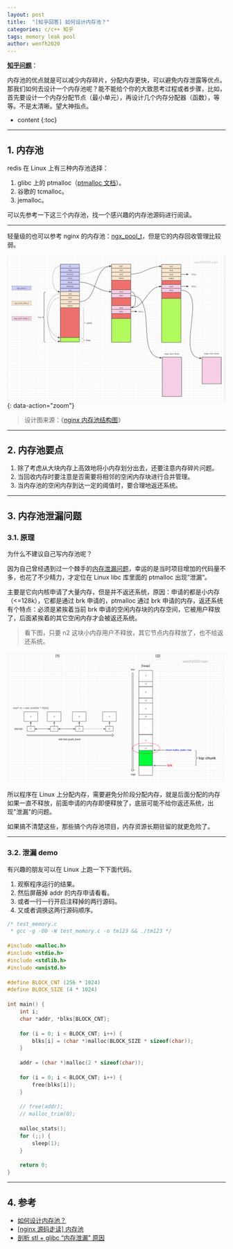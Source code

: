 ```yaml
---
layout: post
title:  "[知乎回答] 如何设计内存池？"
categories: c/c++ 知乎 
tags: memory leak pool
author: wenfh2020
---
```


[**知乎问题**](https://www.zhihu.com/question/25527491/answer/2262793593)：

内存池的优点就是可以减少内存碎片，分配内存更快，可以避免内存泄露等优点。那我们如何去设计一个内存池呢？能不能给个你的大致思考过程或者步骤，比如，首先要设计一个内存分配节点（最小单元），再设计几个内存分配器（函数），等等。不是太清晰。望大神指点。




* content
{:toc}

---

## 1. 内存池

redis 在 Linux 上有三种内存池选择：

1. glibc 上的 ptmalloc（[ptmalloc 文档](https://paper.seebug.org/papers/Archive/refs/heap/glibc%E5%86%85%E5%AD%98%E7%AE%A1%E7%90%86ptmalloc%E6%BA%90%E4%BB%A3%E7%A0%81%E5%88%86%E6%9E%90.pdf)）。
2. 谷歌的 tcmalloc。
3. jemalloc。

可以先参考一下这三个内存池，找一个感兴趣的内存池源码进行阅读。

---

轻量级的也可以参考 nginx 的内存池：[ngx_pool_t](https://github.com/nginx/nginx/blob/master/src/core/ngx_palloc.h)，但是它的内存回收管理比较弱。

![nginx 内存池](/images/2020-04-25-17-15-19.png){: data-action="zoom"}

> 设计图来源：《[nginx 内存池结构图](https://www.processon.com/view/5e24d976e4b049828093bebe)》

---

## 2. 内存池要点

1. 除了考虑从大块内存上高效地将小内存划分出去，还要注意内存碎片问题。
2. 当回收内存时要注意是否需要将相邻的空闲内存块进行合并管理。
3. 当内存池的空闲内存到达一定的阈值时，要合理地返还系统。

---

## 3. 内存池泄漏问题

### 3.1. 原理

为什么不建议自己写内存池呢？

因为自己曾经遇到过一个棘手的[内存泄漏问题](https://wenfh2020.com/2021/04/08/glibc-memory-leak/
)，幸运的是当时项目增加的代码量不多，也花了不少精力，才定位在 Linux libc 库里面的 ptmalloc 出现”泄漏“。

主要是它向内核申请了大量内存，但是并不返还系统，原因：申请的都是小内存（<=128k），它都是通过 brk 申请的，ptmalloc 通过 brk 申请的内存，返还系统有个特点：必须是紧挨着当前 brk 申请的空闲内存块的内存空间，它被用户释放了，后面紧挨着的其它空闲内存才会被返还系统。

> 看下图，只要 n2 这块小内存用户不释放，其它节点内存释放了，也不给返还系统。

<div align=center><img src="/images/2021-04-27-09-13-26.png" data-action="zoom"/></div>

所以程序在 Linux 上分配内存，需要避免分阶段分配内存，就是后面分配的内存如果一直不释放，前面申请的内存即便释放了，底层可能不给你返还系统，出现"泄漏"的问题。

如果搞不清楚这些，那些搞个内存池项目，内存资源长期驻留的就更危险了。

---

### 3.2. 泄漏 demo

有兴趣的朋友可以在 Linux 上跑一下下面代码。

1. 观察程序运行的结果。
2. 然后屏蔽掉 addr 的内存申请看看。
3. 或者一行一行开启注释掉的两行源码。
4. 又或者调换这两行源码顺序。

```c
/* test_memory.c
 * gcc -g -O0 -W test_memory.c -o tm123 && ./tm123 */

#include <malloc.h>
#include <stdio.h>
#include <stdlib.h>
#include <unistd.h>

#define BLOCK_CNT (256 * 1024)
#define BLOCK_SIZE (4 * 1024)

int main() {
    int i;
    char *addr, *blks[BLOCK_CNT];

    for (i = 0; i < BLOCK_CNT; i++) {
        blks[i] = (char *)malloc(BLOCK_SIZE * sizeof(char));
    }

    addr = (char *)malloc(2 * sizeof(char));

    for (i = 0; i < BLOCK_CNT; i++) {
        free(blks[i]);
    }

    // free(addr);
    // malloc_trim(0);

    malloc_stats();
    for (;;) {
        sleep(1);
    }

    return 0;
}
```

---

## 4. 参考

* [如何设计内存池？](https://www.zhihu.com/question/25527491/answer/2262793593)
* [[nginx 源码走读] 内存池](https://wenfh2020.com/2020/01/21/nginx-pool/)
* [剖析 stl + glibc “内存泄漏” 原因](https://wenfh2020.com/2021/04/08/glibc-memory-leak/)

